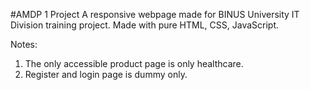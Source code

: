 #AMDP 1 Project
A responsive webpage made for BINUS University IT Division training project. Made with pure HTML, CSS, JavaScript.

Notes:
1. The only accessible product page is only healthcare.
2. Register and login page is dummy only.
